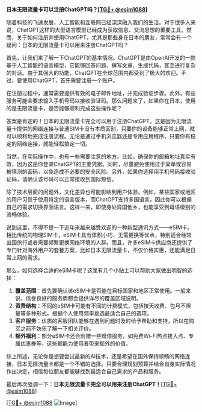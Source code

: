 **日本无限流量卡可以注册ChatGPT吗？[[TG💪+ @esim1088](https://t.me/s/esim1088)]**

随着科技的飞速发展，人工智能和互联网已经深深融入我们的生活。对于很多人来说，ChatGPT这样的大型语言模型已经成为获取信息、交流思想的重要工具。然而，关于如何注册并使用ChatGPT，尤其是那些身在日本的朋友，常常会有一个疑问：日本的无限流量卡可以用来注册ChatGPT吗？

首先，让我们来了解一下ChatGPT的基本情况。ChatGPT是由OpenAI开发的一款基于人工智能的语言模型，它能够回答问题、撰写文章、生成代码，甚至进行复杂的对话。由于其强大的功能，ChatGPT在全球范围内都受到了极大的欢迎。不过，要使用ChatGPT，首先需要注册一个账户。

在注册过程中，通常需要提供有效的电子邮件地址，并完成验证步骤。此外，有些服务可能会要求输入手机号码以接收验证码。那么问题来了，如果你在日本，使用的是无限流量卡，是否能够顺利完成这些操作呢？

答案是肯定的！日本的无限流量卡完全可以用于注册ChatGPT。这是因为无限流量卡提供的网络连接与普通SIM卡没有本质区别，只要你的设备能够正常上网，就可以顺利地完成注册流程。无论是通过手机浏览器还是专用应用程序，只要你有稳定的网络连接，就能轻松搞定一切。

当然，在实际操作中，也有一些需要注意的地方。比如，确保你的邮箱地址真实有效，因为这是你登录ChatGPT的主要凭据。同时，尽量避免使用过于简单或容易被猜测的密码，以免造成不必要的安全风险。另外，如果你选择用手机号码接收验证码，请确认该号码可以正常接收到国际短信。

除了技术层面的问题外，文化差异也可能影响到用户体验。例如，某些国家或地区的用户习惯于使用特定的语言版本，而ChatGPT支持多国语言，因此你可以根据自己的需求切换界面语言。这样一来，即使身处异国他乡，也能享受到母语级别的流畅体验。

说到这里，不得不提一下近年来越来越受欢迎的一种新型通讯方式——eSIM卡。相比传统的物理SIM卡，eSIM卡具有体积小巧、无需更换等优点，特别适合经常出国旅行或者需要频繁更换网络环境的人群。而且，许多eSIM卡供应商还提供了专门针对海外用户的套餐方案，比如日本无限流量卡，不仅价格实惠，还能满足日常上网的需求。

那么，如何选择合适的eSIM卡呢？这里有几个小贴士可以帮助大家做出明智的选择：

1. **覆盖范围**：首先要确认该eSIM卡是否能在目标国家和地区正常使用。一般来说，信誉良好的服务商都会提供详尽的覆盖区域说明。
2. **资费结构**：不同的eSIM卡可能有不同的计费模式，包括按天收费、包月不限量等多种形式。根据个人使用频率挑选最适合自己的选项。
3. **客户服务**：优质的客服团队能够在遇到问题时及时给予帮助和支持，所以在购买之前不妨先了解一下相关评价。
4. **额外福利**：部分eSIM卡还会附赠一些增值服务，如免费Wi-Fi热点接入点、专属优惠券等，这些都能为使用者带来额外的价值。

综上所述，无论你是想要尝试最新的AI技术，还是希望在国外保持顺畅的网络连接，日本无限流量卡都是一个不错的选择。只要合理规划预算并结合自身实际情况作出决定，相信每位朋友都能够找到最适合自己需求的产品和服务。

最后再次强调一下：**日本无限流量卡完全可以用来注册ChatGPT！**[[TG💪+ @esim1088](https://t.me/s/esim1088)] 

[[TG💪+ @esim1088](https://t.me/s/esim1088) ![Image](https://i.postimg.cc/4NQfJmqS/Snipaste-2025-05-13-00-14-12.png)]